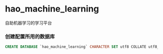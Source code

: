 # hao_machine_learning
自助机器学习的学习平台

### 创建配置所用的数据库

```sql
CREATE DATABASE `hao_machine_learning` CHARACTER SET utf8 COLLATE utf8_general_ci;
```
